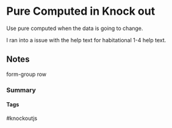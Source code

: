 # Pure Computed in Knock out

Use pure computed when the data is going to change. 

I ran into a issue with the help text for habitational 1-4 help text. 


## Notes

form-group row



### Summary 




#### Tags
#knockoutjs

